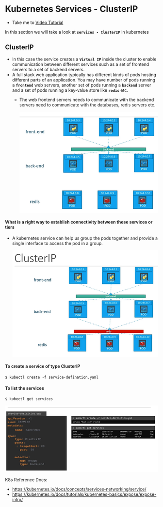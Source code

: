 # Kubernetes Services - ClusterIP
  - Take me to [Video Tutorial](https://kodekloud.com/courses/539883/lectures/9808157)
  
In this section we will take a look at **`services - ClusterIP`** in kubernetes
         
## ClusterIP
- In this case the service creates a **`Virtual IP`** inside the cluster to enable communication between different services such as a set of frontend servers to a set of backend servers.
- A full stack web application typically has different kinds of pods hosting different parts of an application. You may have number of pods running a **`frontend`** web servers, another set of pods running a **`backend`** server and a set of pods running a key-value store like **`redis`** etc.
  - The web frontend servers needs to communicate with the backend servers need to communicate with the databases, redis servers etc.
    
    ![srvc1](../../images/srvc1.PNG)
    
#### What is a right way to establish connectivity between these services or tiers  
- A kubernetes service can help us group the pods together and provide a single interface to access the pod in a group.

  ![srvc2](../../images/srvc2.PNG)
  
#### To create a service of type ClusterIP
```
$ kubectl create -f service-defination.yaml
```

#### To list the services
```
$ kubectl get services
```
  ![srvc3](../../images/srvc3.PNG)
   
K8s Reference Docs:
- https://kubernetes.io/docs/concepts/services-networking/service/
- https://kubernetes.io/docs/tutorials/kubernetes-basics/expose/expose-intro/
